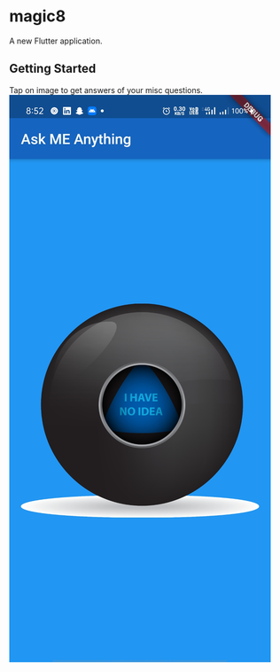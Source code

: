 # magic8

A new Flutter application.

## Getting Started
Tap on image to get answers of your misc questions.
![ScreenShot](ScreenShot.jpg)
